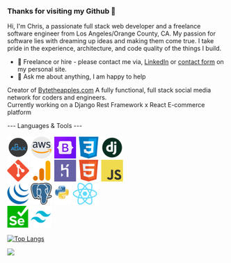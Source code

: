 ### Thanks for visiting my Github 👋 

Hi, I'm Chris, a passionate full stack web developer and a freelance software engineer from Los Angeles/Orange County, CA. My passion for software lies with dreaming up ideas and making them come true. I take pride in the experience, architecture, and code quality of the things I build.

- 💼 Freelance or hire - please contact me via, [LinkedIn](https://www.linkedin.com/in/chrispkdev/) or [contact form](https://www.chrispkdev.com/) on my personal site.
- 💬 Ask me about anything, I am happy to help

Creator of [Bytetheapples.com](https://www.bytetheapples.com/) A fully functional, full stack social media network for coders and engineers.<br />
Currently working on a Django Rest Framework x React E-commerce platform

---  Languages & Tools  --- <br /><br />
<img height="50" src="https://github.com/ckp7blessed/portfolio/blob/master/src/assets/ajax.png">
<img height="50" src="https://github.com/ckp7blessed/portfolio/blob/master/src/assets/aws.png">
<img height="50" src="https://github.com/ckp7blessed/portfolio/blob/master/src/assets/bootstrap.jpg">
<img height="50" src="https://github.com/ckp7blessed/portfolio/blob/master/src/assets/css.png">
<img height="50" src="https://github.com/ckp7blessed/portfolio/blob/master/src/assets/django.png">
<br />
<img height="50" src="https://github.com/ckp7blessed/portfolio/blob/master/src/assets/git.png">
<img height="50" src="https://github.com/ckp7blessed/portfolio/blob/master/src/assets/googleanalytics.png">
<img height="50" src="https://github.com/ckp7blessed/portfolio/blob/master/src/assets/heroku.png">
<img height="50" src="https://github.com/ckp7blessed/portfolio/blob/master/src/assets/html.png">
<img height="50" src="https://github.com/ckp7blessed/portfolio/blob/master/src/assets/javascript.png">
<br />
<img height="50" src="https://github.com/ckp7blessed/portfolio/blob/master/src/assets/jquery.png">
<img height="50" src="https://github.com/ckp7blessed/portfolio/blob/master/src/assets/postgresql.png">
<img height="50" src="https://github.com/ckp7blessed/portfolio/blob/master/src/assets/python.jpg">
<img height="50" src="https://github.com/ckp7blessed/portfolio/blob/master/src/assets/react.png">
<br />
<img height="50" src="https://github.com/ckp7blessed/portfolio/blob/master/src/assets/selenium.png">
<img height="50" src="https://github.com/ckp7blessed/portfolio/blob/master/src/assets/tailwindcss.png">
<br />

[![Top Langs](https://github-readme-stats.vercel.app/api/top-langs/?username=ckp7blessed&layout=compact&hide=procfile)](https://github.com/ckp7blessed/github-readme-stats)



<img height="100" src="https://github.com/ckp7blessed/portfolio/blob/master/src/assets/bluesphere.gif">

<!--
**ckp7blessed/ckp7blessed** is a ✨ _special_ ✨ repository because its `README.md` (this file) appears on your GitHub profile.

Here are some ideas to get you started:

- 🔭 I’m currently working on ...
- 🌱 I’m currently learning ...
- 👯 I’m looking to collaborate on ...
- 🤔 I’m looking for help with ...
- 💬 Ask me about ...
- 📫 How to reach me: ...
- 😄 Pronouns: ...
- ⚡ Fun fact: ...
-->
